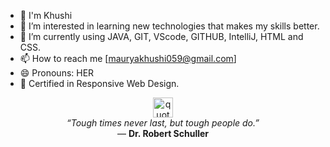 - 👋 I'm Khushi
- 👀 I’m interested in learning new technologies that makes my skills better.
- 🌱 I’m currently using JAVA, GIT, VScode, GITHUB, IntelliJ, HTML and CSS.
- 📫 How to reach me [mauryakhushi059@gmail.com]
- 😄 Pronouns: HER
- 📄 Certified in Responsive Web Design.


<p align="center">
  <img src="https://img.icons8.com/ios-filled/50/quote-left.png" width="32" alt="quote icon"/><br>
  <em>“Tough times never last, but tough people do.”</em><br>
  — <b>Dr. Robert Schuller</b>
</p>
